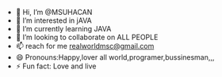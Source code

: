 - 👋 Hi, I’m @MSUHACAN
- 👀 I’m interested in jAVA
- 🌱 I’m currently learning JAVA 
- 💞️ I’m looking to collaborate on ALL PEOPLE
- 📫 reach  for me realworldmsc@gmail.com
- 😄 Pronouns:Happy,lover all world,programer,bussinesman,,,
- ⚡ Fun fact: Love and live

<!---
MSUHACAN/MSUHACAN is a ✨ special ✨ repository because its `README.md` (this file) appears on your GitHub profile.
You can click the Preview link to take a look at your changes.
--->
